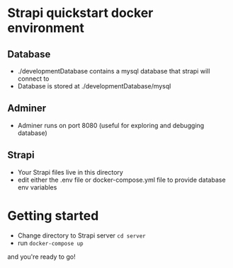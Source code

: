 # Strapi quickstart docker environment

## Database 
- ./developmentDatabase contains a mysql database that strapi will connect to
- Database is stored at ./developmentDatabase/mysql

## Adminer
- Adminer runs on port 8080 (useful for exploring and debugging database)

## Strapi
- Your Strapi files live in this directory
- edit either the .env file or docker-compose.yml file to provide database env variables

# Getting started
- Change directory to Strapi server `cd server`
- run `docker-compose up`

and you're ready to go!